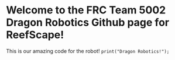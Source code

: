 # Welcome to the FRC Team 5002 Dragon Robotics Github page for ReefScape!
This is our amazing code for the robot!
```print("Dragon Robotics!");```

